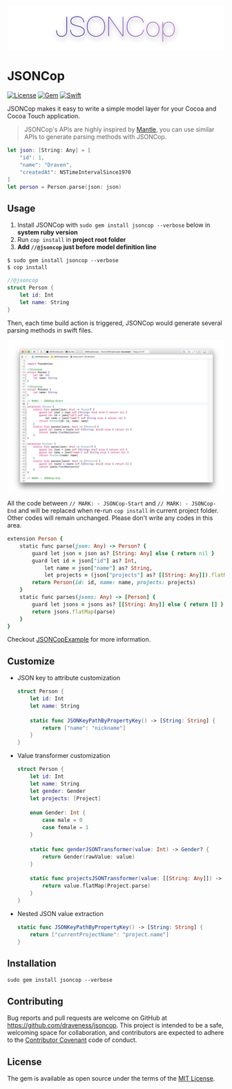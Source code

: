 ![](./images/jsoncop-banner.png)

# JSONCop

[![License](https://img.shields.io/badge/license-MIT-green.svg?style=flat)](https://github.com/draveness/jsoncop/blob/master/LICENSE)
[![Gem](https://img.shields.io/gem/v/jsoncop.svg?style=flat)](http://rubygems.org/gems/jsoncop)
[![Swift](https://img.shields.io/badge/swift-3.0-yellow.svg)](https://img.shields.io/badge/Swift-%203.0%20-yellow.svg)

JSONCop makes it easy to write a simple model layer for your Cocoa and Cocoa Touch application.

> JSONCop's APIs are highly inspired by [Mantle](https://github.com/Mantle/Mantle), you can use similar APIs to generate parsing methods with JSONCop.

```swift
let json: [String: Any] = [
    "id": 1,
    "name": "Draven",
    "createdAt": NSTimeIntervalSince1970
]
let person = Person.parse(json: json)
```

## Usage

1. Install JSONCop with `sudo gem install jsoncop --verbose` below in **system ruby version**
2. Run `cop install` in **project root folder**
3. **Add `//@jsoncop` just before model definition line**

```shell
$ sudo gem install jsoncop --verbose
$ cop install
```

```swift
//@jsoncop
struct Person {
    let id: Int
    let name: String
}
```

Then, each time build action is triggered, JSONCop would generate several parsing methods in swift files.

![](./images/jsoncop-demo.png)

All the code between `// MARK: - JSONCop-Start` and `// MARK: - JSONCop-End` and will be replaced when re-run `cop install` in current project folder. Other codes will remain unchanged. Please don't write any codes in this area.

```ruby
extension Person {
    static func parse(json: Any) -> Person? {
        guard let json = json as? [String: Any] else { return nil }
        guard let id = json["id"] as? Int,
			let name = json["name"] as? String,
			let projects = (json["projects"] as? [[String: Any]]).flatMap(projectsJSONTransformer) else { return nil }
        return Person(id: id, name: name, projects: projects)
    }
    static func parses(jsons: Any) -> [Person] {
        guard let jsons = jsons as? [[String: Any]] else { return [] }
        return jsons.flatMap(parse)
    }
}
```

Checkout [JSONCopExample](./JSONCopExample) for more information.

## Customize

+ JSON key to attribute customization

  ```swift
  struct Person {
      let id: Int
      let name: String

      static func JSONKeyPathByPropertyKey() -> [String: String] {
          return ["name": "nickname"]
      }
  }
  ```

+ Value transformer customization

  ```swift
  struct Person {
      let id: Int
      let name: String
      let gender: Gender
      let projects: [Project]

      enum Gender: Int {
          case male = 0
          case female = 1
      }

      static func genderJSONTransformer(value: Int) -> Gender? {
          return Gender(rawValue: value)
      }

      static func projectsJSONTransformer(value: [[String: Any]]) -> [Project] {
          return value.flatMap(Project.parse)
      }
  }
  ```

+ Nested JSON value extraction

  ```swift
  static func JSONKeyPathByPropertyKey() -> [String: String] {
      return ["currentProjectName": "project.name"]
  }
  ```

## Installation

```shell
sudo gem install jsoncop --verbose
```

## Contributing

Bug reports and pull requests are welcome on GitHub at https://github.com/draveness/jsoncop. This project is intended to be a safe, welcoming space for collaboration, and contributors are expected to adhere to the [Contributor Covenant](http://contributor-covenant.org) code of conduct.


## License

The gem is available as open source under the terms of the [MIT License](http://opensource.org/licenses/MIT).
